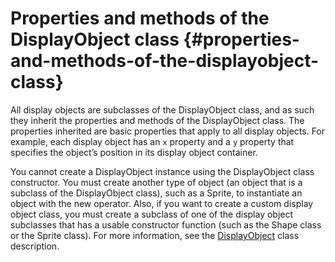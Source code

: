 # Properties and methods of the DisplayObject class {#properties-and-methods-of-the-displayobject-class}

All display objects are subclasses of the DisplayObject class, and as such they inherit the properties and methods of the DisplayObject class. The properties inherited are basic properties that apply to all display objects. For example, each display object has an `x` property and a `y` property that specifies the object’s position in its display object container.

You cannot create a DisplayObject instance using the DisplayObject class constructor. You must create another type of object (an object that is a subclass of the DisplayObject class), such as a Sprite, to instantiate an object with the new operator. Also, if you want to create a custom display object class, you must create a subclass of one of the display object subclasses that has a usable constructor function (such as the Shape class or the Sprite class). For more information, see the [DisplayObject](http://api.openfl.org/openfl/display/DisplayObject.html) class description.